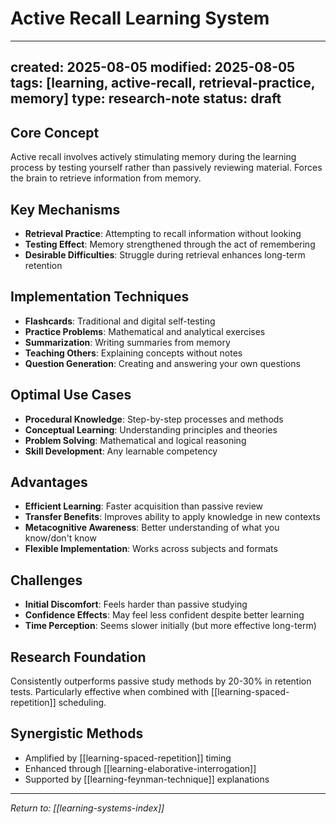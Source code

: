 # Active Recall Learning System

---
created: 2025-08-05
modified: 2025-08-05
tags: [learning, active-recall, retrieval-practice, memory]
type: research-note
status: draft
---

## Core Concept
Active recall involves actively stimulating memory during the learning process by testing yourself rather than passively reviewing material. Forces the brain to retrieve information from memory.

## Key Mechanisms
- **Retrieval Practice**: Attempting to recall information without looking
- **Testing Effect**: Memory strengthened through the act of remembering
- **Desirable Difficulties**: Struggle during retrieval enhances long-term retention

## Implementation Techniques
- **Flashcards**: Traditional and digital self-testing
- **Practice Problems**: Mathematical and analytical exercises
- **Summarization**: Writing summaries from memory
- **Teaching Others**: Explaining concepts without notes
- **Question Generation**: Creating and answering your own questions

## Optimal Use Cases
- **Procedural Knowledge**: Step-by-step processes and methods
- **Conceptual Learning**: Understanding principles and theories
- **Problem Solving**: Mathematical and logical reasoning
- **Skill Development**: Any learnable competency

## Advantages
- **Efficient Learning**: Faster acquisition than passive review
- **Transfer Benefits**: Improves ability to apply knowledge in new contexts
- **Metacognitive Awareness**: Better understanding of what you know/don't know
- **Flexible Implementation**: Works across subjects and formats

## Challenges
- **Initial Discomfort**: Feels harder than passive studying
- **Confidence Effects**: May feel less confident despite better learning
- **Time Perception**: Seems slower initially (but more effective long-term)

## Research Foundation
Consistently outperforms passive study methods by 20-30% in retention tests. Particularly effective when combined with [[learning-spaced-repetition]] scheduling.

## Synergistic Methods
- Amplified by [[learning-spaced-repetition]] timing
- Enhanced through [[learning-elaborative-interrogation]]
- Supported by [[learning-feynman-technique]] explanations

---
*Return to: [[learning-systems-index]]*